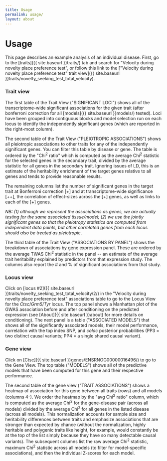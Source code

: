```yaml
---
title: Usage
permalink: usage/
layout: about
---
```


# Usage

This page describes an example analysis of an individual disease. First, go to the [traits]({{ site.baseurl }}traits/) tab and search for "Velocity during novelty place preference test", or follow this link to the ["Velocity during novelty place preference test" trait view]({{ site.baseurl }}traits/novelty_seeking_test_total_velocity).

### Trait view

The first table of the Trait View ("SIGNIFICANT LOCI") shows all of the transcriptome-wide significant associations for the given trait (after bonferroni correction for all [models]({{ site.baseurl }}models/) tested). Loci have been grouped into contiguous blocks and model selection run on each locus to identify the independently significant genes (which are reported in the right-most column).

The second table of the Trait View ("PLEIOTROPIC ASSOCIATIONS") shows all pleiotropic associations to other traits for any of the independently significant genes. You can filter this table by disease or gene. The table is ordered by the "Chi<sup>2</sup> ratio" which is computed as the average Chi<sup>2</sup> statistic for the selected genes in the secondary trait, divided by the average statistic for all genes in the secondary trait. Ignoring issues of LD, this is an estimate of the heritability enrichment of the target genes relative to all genes and tends to provide reasonable results.
<!-- For example, we can see that schizophrenia associated genes are also enriched for bipolar disorder, smoking, blood pressure, anxiety, nervous feelings, etc. -->
The remaining columns list the number of significant genes in the target trait at Bonferroni correction [+] and at transcriptome-wide significance [++], the correlation of effect-sizes across the [+] genes, as well as links to each of the [+] genes.

*NB: (1) although we represent the associations as genes, we are actually testing for the same associated tissue/model; (2) we use the jointly significant genes so that the pleiotropy statistics are computed from independent data points, but other correlated genes from each locus should also be treated as pleiotropic*.

The third table of the Trait View ("ASSOCIATIONS BY PANEL") shows the breakdown of associations by gene expression panel. These are ordered by the average TWAS Chi<sup>2</sup> statistic in the panel -- an estimate of the average trait heritability explained by predictors from that expression study. The columns also report the # and % of significant associations from that study.
<!-- In this case, we see no relevant tissue-specific enrichment for schizophrenia (see [Prostate Cancer]({{ site.baseurl }}traits/Prostate_Cancer/) for an example of tissue specificity). -->

### Locus view

Click on [locus #2]({{ site.baseurl }}traits/novelty_seeking_test_total_velocity/2/) in the "Velocity during novelty place preference test" associations table to go to the Locus View for the *Ctsc*/*Grm5*/*Tyr* locus. The top panel shows a Manhattan plot of the GWAS association before and after conditioning on the predicted expression (see [About]({{ site.baseurl }}about) for more details on conditioning). The next panel is a table ("ASSOCIATED MODELS") that shows all of the significantly associated models, their model performance, correlation with the top index SNP, and *coloc* posterior probabilities (PP3 = two distinct causal variants; PP4 = a single shared causal variant).
<!-- Here we see a single predictive model for *CNTN4* at this locus (from CommonMind brain) with a high PP4 and a much stronger TWAS vs eQTL Z-score, suggesting the TWAS is aggregating additional predictive signal - all good indicators of a pleiotropic effect. Since only one model is significant in the locus it is the "joint"ly selected model by default. -->

### Gene view

Click on [Ctsc]({{ site.baseurl }}genes/ENSRNOG00000016496/) to go to the Gene View. The top table ("MODELS") shows all of the predictive models that have been computed for this gene and their respective performance.
<!-- Here we again see that for the model trained in brain, the best multivariate predictive model (in this case elastic net with cross-validation P=4.7e-07) far outperforms the best eQTL (P=2.3e-04), which provides further confidence that the TWAS predictor is capturing real additional signal and leading to a more significant disease association. -->

The second table of the gene view ("TRAIT ASSOCIATIONS") shows a heatmap of association for this gene between all traits (rows) and all models (columns 4-). We order the heatmap by the "avg Chi<sup>2</sup> ratio" column, which is computed as the average Chi<sup>2</sup> for the gene-disease pair (across all models) divided by the average Chi<sup>2</sup> for all genes in the listed disease (across all models). This normalization accounts for sample size and heritability differences between traits and emphasize associations that are stronger than expected by chance (without the normalization, highly heritable and polygenic traits like height, for example, would constantly be at the top of the list simply because they have so many detectable causal variants). The subsequent columns list the raw average Chi<sup>2</sup> statistic, maximum Chi<sup>2</sup> statistic across all models (to filter for model-specific associations), and then the individual Z-scores for each model.
<!-- Here we see that schizophrenia is the second most enriched trait for *CNTN4* associations, followed by feelings-related measurements -- potentially informing our understanding of how this gene fits into the cross-trait relationships. Sorting on column #1 shows that the brain model is only significantly associated with schizophrenia. Sorting on the "max chi2" column shows that no other models are strongly associated (with any trait), i.e. this is a brain-specific effect. -->

<!-- *CNTN4* was recently implicated in schizophrenia and shown to change neurodevelopment in zebrafish by [Fromer et al. 2016 Nat Neurosci](https://www.ncbi.nlm.nih.gov/pubmed/27668389). -->
